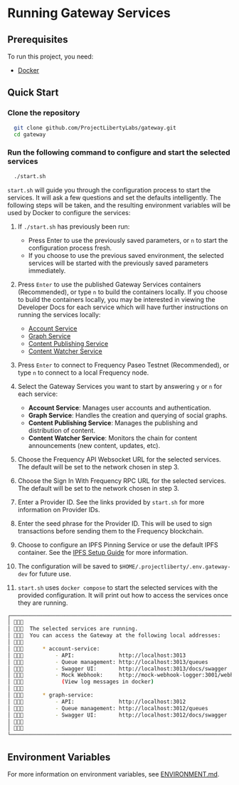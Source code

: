 # Running Gateway Services

## Prerequisites

To run this project, you need:

- [Docker](https://docs.docker.com/get-docker/)

## Quick Start

### Clone the repository

```sh
  git clone github.com/ProjectLibertyLabs/gateway.git
  cd gateway
```

### Run the following command to configure and start the selected services

```sh
  ./start.sh
```

`start.sh` will guide you through the configuration process to start the services. It will ask a few questions and set the defaults intelligently. The following steps will be taken, and the resulting environment variables will be used by Docker to configure the services:

1. If `./start.sh` has previously been run:

   - Press Enter to use the previously saved parameters, or `n` to start the configuration process fresh.
   - If you choose to use the previous saved environment, the selected services will be started with the previously saved parameters immediately.

2. Press `Enter` to use the published Gateway Services containers (Recommended), or type `n` to build the containers locally. If you choose to build the containers locally, you may be interested in viewing the Developer Docs for each service which will have further instructions on running the services locally:

   - [Account Service](https://github.com/ProjectLibertyLabs/gateway/blob/main/developer-docs/account/README.md)
   - [Graph Service](https://github.com/ProjectLibertyLabs/gateway/blob/main/developer-docs/graph/README.md)
   - [Content Publishing Service](https://github.com/ProjectLibertyLabs/gateway/blob/main/developer-docs/content-publishing/README.md)
   - [Content Watcher Service](https://github.com/ProjectLibertyLabs/gateway/blob/main/developer-docs/content-watcher/README.md)

3. Press `Enter` to connect to Frequency Paseo Testnet (Recommended), or type `n` to connect to a local Frequency node.

4. Select the Gateway Services you want to start by answering `y` or `n` for each service:

   - **Account Service**: Manages user accounts and authentication.
   - **Graph Service**: Handles the creation and querying of social graphs.
   - **Content Publishing Service**: Manages the publishing and distribution of content.
   - **Content Watcher Service**: Monitors the chain for content announcements (new content, updates, etc).

5. Choose the Frequency API Websocket URL for the selected services. The default will be set to the network chosen in step 3.

6. Choose the Sign In With Frequency RPC URL for the selected services. The default will be set to the network chosen in step 3.

7. Enter a Provider ID. See the links provided by `start.sh` for more information on Provider IDs.

8. Enter the seed phrase for the Provider ID. This will be used to sign transactions before sending them to the Frequency blockchain.

9. Choose to configure an IPFS Pinning Service or use the default IPFS container. See the [IPFS Setup Guide](https://projectlibertylabs.github.io/gateway/Run/IPFS.html) for more information.

10. The configuration will be saved to `$HOME/.projectliberty/.env.gateway-dev` for future use.

11. `start.sh` uses `docker compose` to start the selected services with the provided configuration. It will print out how to access the services once they are running.

```sh
┌──────────────────────────────────────────────────────────────────────────────────────────────┐
│ 🔗💠📡                                                                                       │
│ 🔗💠📡  The selected services are running.                                                   │
│ 🔗💠📡  You can access the Gateway at the following local addresses:                         │
│ 🔗💠📡                                                                                       │
│ 🔗💠📡      * account-service:                                                               │
│ 🔗💠📡          - API:              http://localhost:3013                                    │
│ 🔗💠📡          - Queue management: http://localhost:3013/queues                             │
│ 🔗💠📡          - Swagger UI:       http://localhost:3013/docs/swagger                       │
│ 🔗💠📡          - Mock Webhook:     http://mock-webhook-logger:3001/webhooks/account-service │
│ 🔗💠📡            (View log messages in docker)                                              │
│ 🔗💠📡                                                                                       │
│ 🔗💠📡      * graph-service:                                                                 │
│ 🔗💠📡          - API:              http://localhost:3012                                    │
│ 🔗💠📡          - Queue management: http://localhost:3012/queues                             │
│ 🔗💠📡          - Swagger UI:       http://localhost:3012/docs/swagger                       │
│ 🔗💠📡                                                                                       │
│ 🔗💠📡                                                                                       │
└──────────────────────────────────────────────────────────────────────────────────────────────┘
```

## Environment Variables

For more information on environment variables, see [ENVIRONMENT.md](https://github.com/ProjectLibertyLabs/gateway/blob/main/developer-docs/account/ENVIRONMENT.md).
